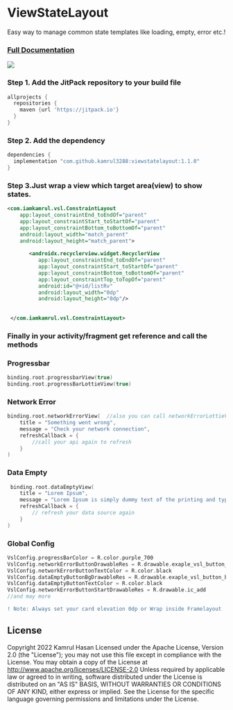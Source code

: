 # ViewStateLayout
Easy way to manage common state templates like loading, empty, error etc.!
### [Full Documentation](doc)
![](https://media.giphy.com/media/fi9ukg7uqeO5WZETTc/giphy.gif)
### Step 1. Add the JitPack repository to your build file
```gradle
allprojects {
  repositories {
    maven {url 'https://jitpack.io'}
  }
}
```
### Step 2. Add the dependency
```gradle
dependencies {
  implementation "com.github.kamrul3288:viewstatelayout:1.1.0"
}
```

### Step 3.Just wrap a view which target area(view) to show states.
```xml
<com.iamkamrul.vsl.ConstraintLayout
    app:layout_constraintEnd_toEndOf="parent"
    app:layout_constraintStart_toStartOf="parent"
    app:layout_constraintBottom_toBottomOf="parent"
    android:layout_width="match_parent"
    android:layout_height="match_parent">
        
       <androidx.recyclerview.widget.RecyclerView
          app:layout_constraintEnd_toEndOf="parent"
          app:layout_constraintStart_toStartOf="parent"
          app:layout_constraintBottom_toBottomOf="parent"
          app:layout_constraintTop_toTopOf="parent"
          android:id="@+id/listRv"
          android:layout_width="0dp"
          android:layout_height="0dp"/>
        
        
 </com.iamkamrul.vsl.ConstraintLayout>
```

### Finally in your activity/fragment get reference and call the methods
### Progressbar
```kotlin
binding.root.progressbarView(true)
binding.root.progressBarLottieView(true)
```
### Network Error
```kotlin
binding.root.networkErrorView(  //also you can call networkErrorLottieView
    title = "Something went wrong",
    message = "Check your network connection",
    refreshCallback = {
        //call your api again to refresh
    }
)
```
### Data Empty
```kotlin
 binding.root.dataEmptyView(
    title = "Lorem Ipsum",
    message = "Lorem Ipsum is simply dummy text of the printing and typesetting industry.",
    refreshCallback = {
        // refresh your data source again
    }
)
```
### Global Config
```kotlin
VslConfig.progressBarColor = R.color.purple_700
VslConfig.networkErrorButtonDrawableRes = R.drawable.exaple_vsl_button_bg
VslConfig.networkErrorButtonTextColor = R.color.black
VslConfig.dataEmptyButtonBgDrawableRes = R.drawable.exaple_vsl_button_bg
VslConfig.dataEmptyButtonTextColor = R.color.black
VslConfig.networkErrorButtonStartDrawableRes = R.drawable.ic_add
//and may more
```
```diff
! Note: Always set your card elevation 0dp or Wrap inside Framelayout
```


License
-------
Copyright 2022 Kamrul Hasan
Licensed under the Apache License, Version 2.0 (the "License"); you may not use this file except in compliance with the License. You may obtain a copy of the License at
http://www.apache.org/licenses/LICENSE-2.0
Unless required by applicable law or agreed to in writing, software distributed under the License is distributed on an "AS IS" BASIS, WITHOUT WARRANTIES OR CONDITIONS OF ANY KIND, either express or implied. See the License for the specific language governing permissions and limitations under the License.
